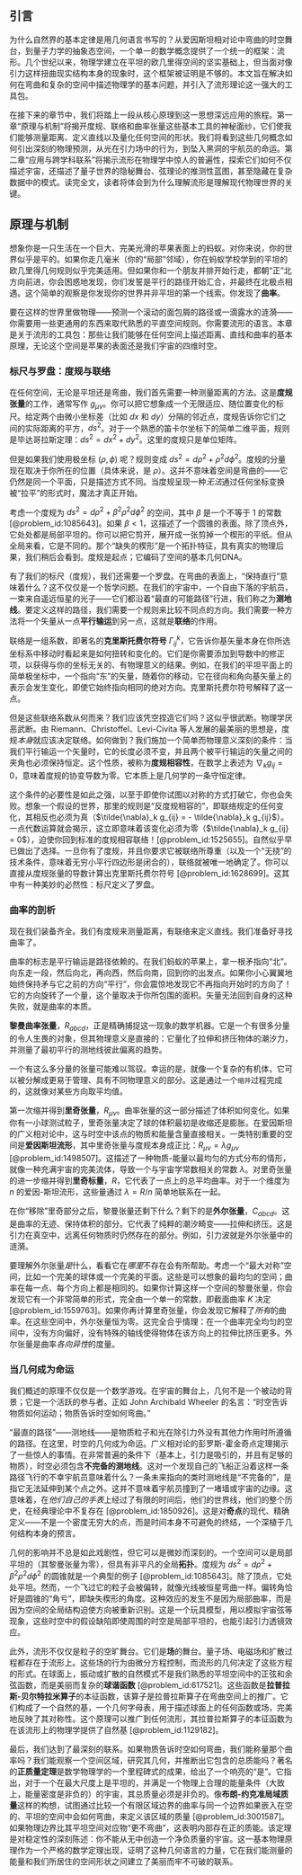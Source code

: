 ## 引言
为什么自然界的基本定律是用几何语言书写的？从爱因斯坦相对论中弯曲的时空舞台，到量子力学的抽象态空间，一个单一的数学概念提供了一个统一的框架：流形。几个世纪以来，物理学建立在平坦的欧几里得空间的坚实基础上，但当面对像引力这样扭曲现实结构本身的现象时，这个框架被证明是不够的。本文旨在解决如何在弯曲和复杂的空间中描述物理学的基本问题，并引入了流形理论这一强大的工具包。

在接下来的章节中，我们将踏上一段从核心原理到这一思想深远应用的旅程。第一章“原理与机制”将揭开度规、联络和曲率张量这些基本工具的神秘面纱，它们使我们能够测量距离、定义直线以及量化任何空间的形状。我们将看到这些几何概念如何引出深刻的物理预测，从光在引力场中的行为，到坠入黑洞的宇航员的命运。第二章“应用与跨学科联系”将揭示流形在物理学中惊人的普遍性，探索它们如何不仅描述宇宙，还描述了量子世界的隐秘舞台、弦理论的推测性蓝图，甚至隐藏在复杂数据中的模式。读完全文，读者将体会到为什么理解流形是理解现代物理世界的关键。

## 原理与机制

想象你是一只生活在一个巨大、完美光滑的苹果表面上的蚂蚁。对你来说，你的世界似乎是平的。如果你走几毫米（你的“局部”邻域），你在蚂蚁学校学到的平坦的欧几里得几何规则似乎完美适用。但如果你和一个朋友并排开始行走，都朝“正”北方向前进，你会困惑地发现，你们发誓是平行的路径开始汇合，并最终在北极点相遇。这个简单的观察是你发现你的世界并非平坦的第一个线索。你发现了**曲率**。

要在这样的世界里做物理——预测一个滚动的面包屑的路径或一滴露水的涟漪——你需要用一些更通用的东西来取代熟悉的平直空间规则。你需要流形的语言。本章是关于流形的工具包：那些让我们能够在任何空间上描述距离、直线和曲率的基本原理，无论这个空间是苹果的表面还是我们宇宙的四维时空。

### 标尺与罗盘：度规与联络

在任何空间，无论是平坦还是弯曲，我们首先需要一种测量距离的方法。这是**度规张量**的工作，通常写作 $g_{\mu\nu}$。你可以把它想象成一个无限适应、随位置变化的标尺。给定两个由微小坐标差（比如 $dx$ 和 $dy$）分隔的邻近点，度规告诉你它们之间的实际距离的平方，$ds^2$。对于一个熟悉的笛卡尔坐标下的简单二维平面，规则是毕达哥拉斯定理：$ds^2 = dx^2 + dy^2$。这里的度规只是单位矩阵。

但是如果我们使用极坐标 $(\rho, \phi)$ 呢？规则变成 $ds^2 = d\rho^2 + \rho^2 d\phi^2$。度规的分量现在取决于你所在的位置（具体来说，是 $\rho$）。这并不意味着空间是弯曲的——它仍然是同一个平面，只是描述方式不同。当度规呈现一种*无法*通过任何坐标变换被“拉平”的形式时，魔法才真正开始。

考虑一个度规为 $ds^2 = d\rho^2 + \beta^2 \rho^2 d\phi^2$ 的空间，其中 $\beta$ 是一个不等于 1 的常数 [@problem_id:1085643]。如果 $\beta \lt 1$，这描述了一个圆锥的表面。除了顶点外，它处处都是局部平坦的。你可以把它剪开，展开成一张剪掉一个楔形的平纸。但从全局来看，它是不同的。那个“缺失的楔形”是一个拓扑特征，具有真实的物理后果，我们稍后会看到。度规是起点；它编码了空间的基本几何DNA。

有了我们的标尺（度规），我们还需要一个罗盘。在弯曲的表面上，“保持直行”意味着什么？这不仅仅是一个哲学问题。在我们的宇宙中，一个自由下落的宇航员，一束来自遥远恒星的光子——它们都沿着“最直的可能路径”行进，我们称之为**测地线**。要定义这样的路径，我们需要一个规则来比较不同点的方向。我们需要一种方法将一个矢量从一点**平行输运**到另一点，这就是**联络**的作用。

联络是一组系数，即著名的**克里斯托费尔符号** $\Gamma^k_{ij}$，它告诉你基矢量本身在你所选坐标系中移动时看起来是如何扭转和变化的。它们是你需要添加到导数中的修正项，以获得与你的坐标无关的、有物理意义的结果。例如，在我们的平坦平面上的简单极坐标中，一个指向“东”的矢量，随着你的移动，它在径向和角向基矢量上的表示会发生变化，即使它始终指向相同的绝对方向。克里斯托费尔符号解释了这一点。

但是这些联络系数从何而来？我们应该凭空捏造它们吗？这似乎很武断。物理学厌恶武断。由 Riemann、Christoffel、Levi-Civita 等人发展的最美丽的思想是，度规*本身*就应该决定联络。如何做到？我们施加一个简单而物理意义深刻的条件：当我们平行输运一个矢量时，它的长度必须不变，并且两个被平行输运的矢量之间的夹角也必须保持恒定。这个性质，被称为**度规相容性**，在数学上表述为 $\nabla_k g_{ij} = 0$，意味着度规的协变导数为零。它本质上是几何学的一条守恒定律。

这个条件的必要性是如此之强，以至于即使你试图以对称的方式打破它，你也会失败。想象一个假设的世界，那里的规则是“反度规相容的”，即联络规定的任何变化，其相反也必须为真（$\tilde{\nabla}_k g_{ij} = - \tilde{\nabla}_k g_{ij}$）。一点代数运算就会揭示，这立即意味着该变化必须为零（$\tilde{\nabla}_k g_{ij} = 0$），迫使你回到标准的度规相容联络！[@problem_id:1525655]。自然似乎早已做出了选择。一旦你有了度规，并且你要求它被联络所尊重（以及一个“无挠”的技术条件，意味着无穷小平行四边形是闭合的），联络就被唯一地确定了。你可以直接从度规张量的导数计算出克里斯托费尔符号 [@problem_id:1628699]。这其中有一种美妙的必然性：标尺定义了罗盘。

### 曲率的剖析

现在我们装备齐全。我们有度规来测量距离，有联络来定义直线。我们准备好寻找曲率了。

曲率的标志是平行输运是路径依赖的。在我们蚂蚁的苹果上，拿一根矛指向“北”。向东走一段，然后向北，再向西，然后向南，回到你的出发点。如果你小心翼翼地始终保持矛与它之前的方向“平行”，你会震惊地发现它不再指向开始时的方向了！它的方向旋转了一个量，这个量取决于你所包围的面积。矢量无法回到自身的这种失败，就是曲率的本质。

**黎曼曲率张量**，$R_{abcd}$，正是精确捕捉这一现象的数学机器。它是一个有很多分量的令人生畏的对象，但其物理意义是直接的：它量化了拉伸和挤压物体的潮汐力，并测量了最初平行的测地线彼此偏离的趋势。

一个有这么多分量的张量可能难以驾驭。幸运的是，就像一个复杂的有机体，它可以被分解成更易于管理、具有不同物理意义的部分。这是通过一个`缩并`过程完成的，这就像对某些方向取平均值。

第一次缩并得到**里奇张量**，$R_{\mu\nu}$。曲率张量的这一部分描述了体积如何变化。如果你有一小球测试粒子，里奇张量决定了球的体积最初是收缩还是膨胀。在爱因斯坦的广义相对论中，这与时空中该点的物质和能量含量直接相关。一类特别重要的空间是**爱因斯坦流形**，其中里奇张量与度规本身成正比：$R_{\mu\nu} = \lambda g_{\mu\nu}$ [@problem_id:1498507]。这描述了一种物质-能量以最均匀的方式分布的情形，就像一种充满宇宙的完美流体，导致一个与宇宙学常数相关的常数 $\lambda$。对里奇张量的进一步缩并得到**里奇标量**，$R$，它代表了一点上的总平均曲率。对于一个维度为 $n$ 的爱因-斯坦流形，这些量通过 $\lambda = R/n$ 简单地联系在一起。

在你“移除”里奇部分之后，黎曼张量还剩下什么？剩下的是**外尔张量**，$C_{abcd}$。这是曲率的无迹、保持体积的部分。它代表了纯粹的潮汐畸变——拉伸和挤压。这是引力在真空中，远离任何物质时仍然存在的部分。例如，引力波就是外尔张量中的涟漪。

要理解外尔张量*是*什么，看看它在*哪里*不存在会有所帮助。考虑一个“最大对称”空间，比如一个完美的球体或一个完美的平面。这些是可以想象的最均匀的空间；曲率在每一点、每个方向上都是相同的。如果你计算这样一个空间的黎曼张量，你会发现它有一个非常简单的形式，完全由一个单一的常数，即截面曲率 $K$ 决定 [@problem_id:1559763]。如果你再计算里奇张量，你会发现它解释了*所有*的曲率。在这些空间中，外尔张量恒为零。这完全合乎情理：在一个曲率完全均匀的空间中，没有方向偏好，没有特殊的轴线使得物体在该方向上的拉伸比挤压更多。外尔张量是曲率*各向异性*的度量。

### 当几何成为命运

我们概述的原理不仅仅是一个数学游戏。在宇宙的舞台上，几何不是一个被动的背景；它是一个活跃的参与者。正如 John Archibald Wheeler 的名言：“时空告诉物质如何运动；物质告诉时空如何弯曲。”

“最直的路径”——测地线——是物质粒子和光在除引力外没有其他力作用时所遵循的路径。在这里，时空的几何成为命运。广义相对论的彭罗斯-霍金奇点定理揭示了一些惊人的事情。在非常普遍的条件下（基本上，引力是吸引的，并且有足够的物质），时空必须包含**不完备的测地线**。这对一个发现自己的飞船正沿着这样一条路径飞行的不幸宇航员意味着什么？一条未来指向的类时测地线是“不完备的”，是指它无法延伸到某个点之外。这并不意味着宇航员撞到了一堵墙或宇宙的边缘。这意味着，在*他们自己的手表*上经过了有限的时间后，他们的世界线，他们的整个历史，在经典理论中不复存在 [@problem_id:1850926]。这是对**奇点**的现代、精确定义——不是一个密度无穷大的点，而是时间本身不可避免的终结，一个深植于几何结构本身的预言。

几何的影响并不总是如此戏剧性，但它可以是微妙而深刻的。一个空间可以是局部平坦的（其黎曼张量为零），但具有非平凡的全局**拓扑**。度规为 $ds^2 = d\rho^2 + \beta^2 \rho^2 d\phi^2$ 的圆锥就是一个典型的例子 [@problem_id:1085643]。除了顶点，它处处平坦。然而，一个飞过它的粒子会被偏转，就像光线被恒星弯曲一样。偏转角恰好是圆锥的“角亏”，即缺失楔形的角度。这种效应的发生不是因为局部曲率，而是因为空间的全局结构迫使方向被重新识别。这是一个玩具模型，用以模拟宇宙弦等现象，这些时空中的假设缺陷即使周围的时空是局部平坦的，也能引起引力透镜效应。

此外，流形不仅仅是粒子的空旷舞台。它们是**场**的舞台。量子场、电磁场和扩散过程都存在于流形上。这些场的行为由微分方程控制，而流形的几何决定了这些方程的形式。在球面上，振动或扩散的自然模式不是我们熟悉的平坦空间中的正弦和余弦函数，而是美丽而复杂的**球谐函数** [@problem_id:617521]。这些函数是**拉普拉斯-贝尔特拉米算子**的本征函数，该算子是拉普拉斯算子在弯曲空间上的推广。它们构成了一个自然的基，一个几何字母表，用于描述球面上的任何函数或场，完美地反映了其对称性。这个原理可以推广到任何流形，其拉普拉斯算子的本征函数为在该流形上的物理学提供了自然基 [@problem_id:1129182]。

最后，我们达到了最深刻的联系。如果物质告诉时空如何弯曲，我们能称量那个曲率吗？我们能观察一个空间区域，研究其几何，并推断出它包含的总质能吗？著名的**正质量定理**是数学物理学的一个里程碑式的成果，给出了一个响亮的“是”。它指出，对于一个在最大尺度上是平坦的，并满足一个物理上合理的能量条件（大致上，能量密度是非负的）的宇宙，其总质量必须是非负的。像**布朗-约克准局域质量**这样的构想，试图通过比较一个有限区域边界的曲率与同一个边界如果嵌入在空的、平坦的空间中会如何弯曲，来定义该区域的质量 [@problem_id:3001587]。如果物理边界比其平坦空间对应物“更不弯曲”，这表明内部存在正的质能。该定理是对稳定性的深刻陈述：你不能从无中创造一个净负质量的宇宙。这一基本物理原理作为一个严格的数学定理出现，证明了这种几何语言的力量，它在我们能测量的能量和我们所居住的空间形状之间建立了美丽而牢不可破的联系。


